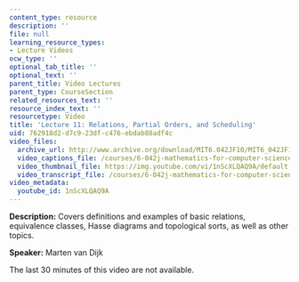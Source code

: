 ```yaml
---
content_type: resource
description: ''
file: null
learning_resource_types:
- Lecture Videos
ocw_type: ''
optional_tab_title: ''
optional_text: ''
parent_title: Video Lectures
parent_type: CourseSection
related_resources_text: ''
resource_index_text: ''
resourcetype: Video
title: 'Lecture 11: Relations, Partial Orders, and Scheduling'
uid: 762918d2-d7c9-23df-c476-ebdab88adf4c
video_files:
  archive_url: http://www.archive.org/download/MIT6.042JF10/MIT6_042JF10_lec11_300k.mp4
  video_captions_file: /courses/6-042j-mathematics-for-computer-science-fall-2010/8f4ed13c35e35a77a87194f06342e031_1nScXLQAQ9A.vtt
  video_thumbnail_file: https://img.youtube.com/vi/1nScXLQAQ9A/default.jpg
  video_transcript_file: /courses/6-042j-mathematics-for-computer-science-fall-2010/df48391c844a4a9a03de190cc289cf10_1nScXLQAQ9A.pdf
video_metadata:
  youtube_id: 1nScXLQAQ9A
---
```


**Description:** Covers definitions and examples of basic relations, equivalence classes, Hasse diagrams and topological sorts, as well as other topics.

**Speaker:** Marten van Dijk

The last 30 minutes of this video are not available.